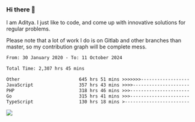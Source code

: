 ### Hi there 👋

I am Aditya. I just like to code, and come up with innovative solutions for regular problems.

Please note that a lot of work I do is on Gitlab and other branches than master, so my contribution graph will be complete mess.

<!--START_SECTION:waka-->

```txt
From: 30 January 2020 - To: 11 October 2024

Total Time: 2,307 hrs 45 mins

Other                      645 hrs 51 mins >>>>>>>------------------   27.99 %
JavaScript                 357 hrs 43 mins >>>>---------------------   15.50 %
PHP                        318 hrs 46 mins >>>----------------------   13.81 %
Go                         315 hrs 41 mins >>>----------------------   13.68 %
TypeScript                 130 hrs 18 mins >------------------------   05.65 %
```

<!--END_SECTION:waka-->

![](https://komarev.com/ghpvc/?username=BrainBuzzer)
